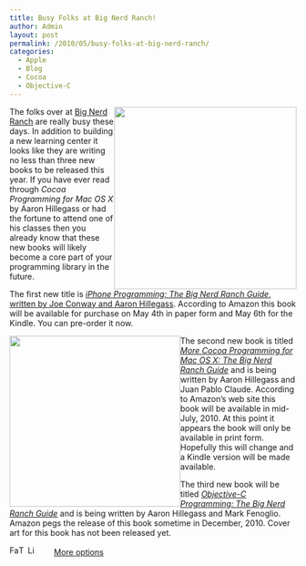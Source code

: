 ```yaml
---
title: Busy Folks at Big Nerd Ranch!
author: Admin
layout: post
permalink: /2010/05/busy-folks-at-big-nerd-ranch/
categories:
  - Apple
  - Blog
  - Cocoa
  - Objective-C
---
```

<div style="float: right;">
  <a href="http://www.amazon.com/iPhone-Programming-Ranch-Guide-ebook/dp/B003EINO1W/ref=pd_rhf_p_t_1"><img src="http://wp-media.s3.amazonaws.com/wp-content/uploads/2010/05/iphone_programming_bnr.jpg" alt="" title="iphone_programming_bnr" width="320" height="320" class="alignleft size-full wp-image-338" /></a>
</div>

The folks over at [Big Nerd Ranch][1] are really busy these days. In addition to building a new learning center it looks like they are writing no less than three new books to be released this year. If you have ever read through *Cocoa Programming for Mac OS X* by Aaron Hillegass or had the fortune to attend one of his classes then you already know that these new books will likely become a core part of your programming library in the future. 

The first new title is [*iPhone Programming: The Big Nerd Ranch Guide*, written by Joe Conway and Aaron Hillegass][2]. According to Amazon this book will be available for purchase on May 4th in paper form and May 6th for the Kindle. You can pre-order it now.

<div style="float: left;">
  <a href="http://www.amazon.com/More-Cocoa-Programming-Mac-OS/dp/0321706269/ref=pd_rhf_p_t_3"><img src="http://wp-media.s3.amazonaws.com/wp-content/uploads/2010/05/more_cocoa_programming_bnr.jpg" alt="" title="more_cocoa_programming_bnr" width="300" height="300" class="alignleft size-full wp-image-386" /></a>
</div>

The second new book is titled [*More Cocoa Programming for Mac OS X: The Big Nerd Ranch Guide*][3] and is being written by Aaron Hillegass and Juan Pablo Claude. According to Amazon’s web site this book will be available in mid-July, 2010. At this point it appears the book will only be available in print form. Hopefully this will change and a Kindle version will be made available.

The third new book will be titled [*Objective-C Programming: The Big Nerd Ranch Guide*][4] and is being written by Aaron Hillegass and Mark Fenoglio. Amazon pegs the release of this book sometime in December, 2010. Cover art for this book has not been released yet.

<div class="addtoany_share_save_container">
  <div class="a2a_kit a2a_target addtoany_list" id="wpa2a_57">
    <a class="a2a_button_facebook" href="http://www.addtoany.com/add_to/facebook?linkurl=http%3A%2F%2Fwww.idevelopsoftware.com%2F2010%2F05%2Fbusy-folks-at-big-nerd-ranch%2F&linkname=Busy%20Folks%20at%20Big%20Nerd%20Ranch%21" title="Facebook" rel="nofollow" target="_blank"><img src="http://www.idevelopsoftware.com/wp-content/plugins/add-to-any/icons/facebook.png" width="16" height="16" alt="Facebook" /></a><a class="a2a_button_twitter" href="http://www.addtoany.com/add_to/twitter?linkurl=http%3A%2F%2Fwww.idevelopsoftware.com%2F2010%2F05%2Fbusy-folks-at-big-nerd-ranch%2F&linkname=Busy%20Folks%20at%20Big%20Nerd%20Ranch%21" title="Twitter" rel="nofollow" target="_blank"><img src="http://www.idevelopsoftware.com/wp-content/plugins/add-to-any/icons/twitter.png" width="16" height="16" alt="Twitter" /></a><a class="a2a_button_linkedin" href="http://www.addtoany.com/add_to/linkedin?linkurl=http%3A%2F%2Fwww.idevelopsoftware.com%2F2010%2F05%2Fbusy-folks-at-big-nerd-ranch%2F&linkname=Busy%20Folks%20at%20Big%20Nerd%20Ranch%21" title="LinkedIn" rel="nofollow" target="_blank"><img src="http://www.idevelopsoftware.com/wp-content/plugins/add-to-any/icons/linkedin.png" width="16" height="16" alt="LinkedIn" /></a><a class="a2a_dd addtoany_share_save" href="http://www.addtoany.com/share_save" style="background:url(http://www.idevelopsoftware.com/wp-content/plugins/add-to-any/favicon.png) no-repeat scroll 9px 0px !important;padding:0 0 0 30px;display:inline-block;height:16px;line-height:16px;vertical-align:middle">More options</a>
  </div>
</div>

 [1]: http://www.bignerdranch.com
 [2]: http://www.bignerdranch.com/book/iphone_programming_the_big_nerd_ranch_guide
 [3]: http://www.amazon.com/More-Cocoa-Programming-Mac-OS/dp/0321706269/ref=pd_rhf_p_t_3
 [4]: http://www.amazon.com/Objective-C-Programming-Ranch-Guide-Guides/dp/0321706285/ref=pd_sim_b_40